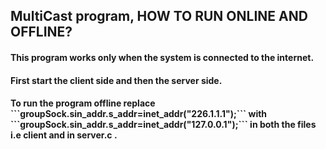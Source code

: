 <h2>MultiCast program, HOW TO RUN ONLINE AND OFFLINE?</h2>
<h4>This program works only when the system is connected to the internet.</h4>
<h4>First start the client side and then the server side.</h4>
<h4>To run the program offline replace ```groupSock.sin_addr.s_addr=inet_addr("226.1.1.1");``` with ```groupSock.sin_addr.s_addr=inet_addr("127.0.0.1");``` in both the files i.e client and in server.c .</h4>
